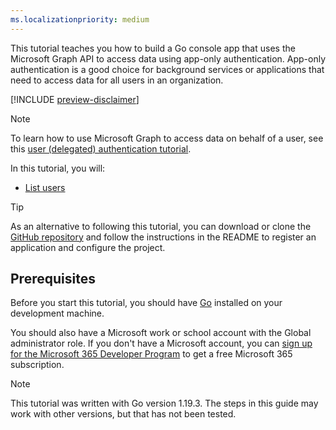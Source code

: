 ```yaml
---
ms.localizationpriority: medium
---
```


<!-- markdownlint-disable MD041 -->

This tutorial teaches you how to build a Go console app that uses the Microsoft Graph API to access data using app-only authentication. App-only authentication is a good choice for background services or applications that need to access data for all users in an organization.

[!INCLUDE [preview-disclaimer](../preview-disclaimer.md)]

> [!NOTE]
> To learn how to use Microsoft Graph to access data on behalf of a user, see this [user (delegated) authentication tutorial](/graph/tutorials/go).

In this tutorial, you will:

- [List users](/graph/api/user-list)

> [!TIP]
> As an alternative to following this tutorial, you can download or clone the [GitHub repository](https://github.com/microsoftgraph/msgraph-training-go/tree/main/app-auth) and follow the instructions in the README to register an application and configure the project.

## Prerequisites

Before you start this tutorial, you should have [Go](https://go.dev/) installed on your development machine.

You should also have a Microsoft work or school account with the Global administrator role. If you don't have a Microsoft account, you can [sign up for the Microsoft 365 Developer Program](https://developer.microsoft.com/microsoft-365/dev-program) to get a free Microsoft 365 subscription.

> [!NOTE]
> This tutorial was written with Go version 1.19.3. The steps in this guide may work with other versions, but that has not been tested.
